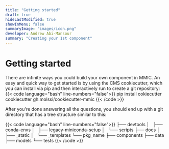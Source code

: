```yaml
---
title: "Getting started"
draft: true
hideLastModified: true
showInMenu: false
summaryImage: "images/icon.png"
developer: Andrew Abi-Mansour
summary: "Creating your 1st component"
---
```


# Getting started
There are infinite ways you could build your own component in MMIC. An easy and quick way to get started is by using
the CMS cookiecutter, which you can install via pip and then interactively run to create a git repository:
{{< code language="bash" line-numbers="false">}}
pip install cokiecutter
cookiecutter gh:molssi/cookiecutter-mmic
{{< /code >}}

After you're done answering all the questions, you should end up with a git directory that has a tree structure similar to this:

{{< code language="bash" line-numbers="false">}}
├── devtools
│   ├── conda-envs
│   ├── legacy-miniconda-setup
│   └── scripts
├── docs
│   ├── _static
│   └── _templates
└── pkg_name
    ├── components
    ├── data
    ├── models
    └── tests
{{< /code >}}
